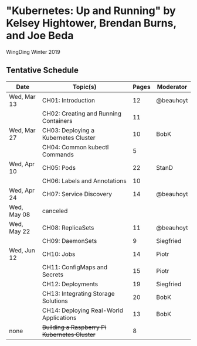 # "Kubernetes: Up and Running" by Kelsey Hightower, Brendan Burns, and Joe Beda

WingDing Winter 2019

## Tentative Schedule

| Date        | Topic(s)                                       | Pages | Moderator |
|-------------|------------------------------------------------|-------|-----------|
| Wed, Mar 13 | CH01: Introduction                             |    12 | @beauhoyt |
|             | CH02: Creating and Running Containers          |    11 |           |
| Wed, Mar 27 | CH03: Deploying a Kubernetes Cluster           |    10 | BobK      |
|             | CH04: Common kubectl Commands                  |     5 |           |
| Wed, Apr 10 | CH05: Pods                                     |    22 | StanD     |
|             | CH06: Labels and Annotations                   |    10 |           |
| Wed, Apr 24 | CH07: Service Discovery                        |    14 | @beauhoyt |
| Wed, May 08 | canceled                                       |       |           |
| Wed, May 22 | CH08: ReplicaSets                              |    11 | @beauhoyt |
|             | CH09: DaemonSets                               |     9 | Siegfried |
| Wed, Jun 12 | CH10: Jobs                                     |    14 | Piotr     |
|             | CH11: ConfigMaps and Secrets                   |    15 | Piotr     |
|             | CH12: Deployments                              |    19 | Siegfried |
|             | CH13: Integrating Storage Solutions            |    20 | BobK      |
|             | CH14: Deploying Real-World Applications        |    13 | BobK      |
| none        | ~~Building a Raspberry Pi Kubernetes Cluster~~ |     8 |           |
